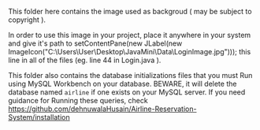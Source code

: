This folder here contains the image used as backgroud ( may be subject to copyright ).

In order to use this image in your project, place it anywhere in your system and give it's path to 
  setContentPane(new JLabel(new ImageIcon("C:\\Users\\User\\Desktop\\JavaMini\\Data\\LoginImage.jpg")));
this line in all of the files (eg. line 44 in Login.java ). 

This folder also contains the database initializations files that you must Run using MySQL Workbench on your database.
BEWARE, it will delete the database named `airline` if one exists on your MySQL server.
If you need guidance for Running these queries, check https://github.com/dehnuwalaHusain/Airline-Reservation-System/installation
